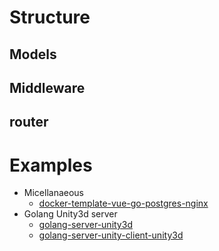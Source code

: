 # Structure

## Models

## Middleware

## router

# Examples
- Micellanaeous
  - [docker-template-vue-go-postgres-nginx](https://github.com/hodanov/docker-template-vue-go-postgres-nginx)
- Golang Unity3d server
  - [golang-server-unity3d](https://github.com/msawangwan/golang-server-unity3d)
  - [golang-server-unity-client-unity3d](https://github.com/msawangwan/golang-server-unity-client-unity3d)